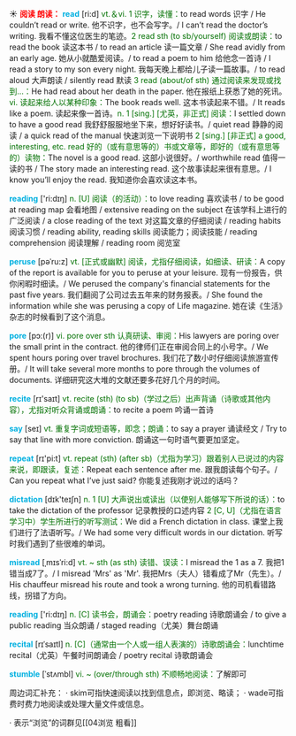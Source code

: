 ☀ <font color="red">**阅读 朗读：**</font>
<font color="sky blue">**read**</font> [ri:d] 
<font color="rgb(227, 108, 9)">vt.＆vi. 1 识字，读懂：</font>to read words 识字 / He couldn’t read or write. 他不识字，也不会写字。/ I can’t read the doctor’s writing. 我看不懂这位医生的笔迹。<font color="rgb(227, 108, 9)">2 read sth (to sb/yourself) 阅读或朗读：</font>to read the book 读这本书 / to read an article 读一篇文章 / She read avidly from an early age. 她从小就酷爱阅读。/ to read a poem to him 给他念一首诗 / I read a story to my son every night. 我每天晚上都给儿子读一篇故事。/ to read aloud 大声朗读 / silently read 默读 <font color="rgb(227, 108, 9)">3 read (about/of sth) 通过阅读来发现或找到…：</font>He had read about her death in the paper. 他在报纸上获悉了她的死讯。<font color="rgb(227, 108, 9)">vi. 读起来给人以某种印象：</font>The book reads well. 这本书读起来不错。/ It reads like a poem. 读起来像一首诗。<font color="rgb(227, 108, 9)">n. 1 [sing.] [尤英，非正式] 阅读：</font>I settled down to have a good read 我舒舒服服地坐下来，想好好读书。/ quiet read 静静的阅读 / a quick read of the manual 快速浏览一下说明书 <font color="rgb(227, 108, 9)">2 [sing.] [非正式] a good, interesting, etc. read 好的（或有意思等的）书或文章等，即好的（或有意思等的）读物：</font>The novel is a good read. 这部小说很好。/ worthwhile read 值得一读的书 / The story made an interesting read. 这个故事读起来很有意思。/ I know you’ll enjoy the read. 我知道你会喜欢读这本书。

<font color="sky blue">**reading**</font> ['ri:dɪŋ] 
<font color="rgb(227, 108, 9)">n. [U] 阅读（的活动）：</font>to love reading 喜欢读书 / to be good at reading map 会看地图 / extensive reading on the subject 在该学科上进行的广泛阅读 / a close reading of the text 对这篇文章的仔细阅读 / reading habits 阅读习惯 / reading ability, reading skills 阅读能力；阅读技能 / reading comprehension 阅读理解 / reading room 阅览室
           
<font color="sky blue">**peruse**</font> [pəˈru:z]
<font color="rgb(227, 108, 9)">vt. [正式或幽默] 阅读，尤指仔细阅读，如细读、研读：</font>A copy of the report is available for you to peruse at your leisure. 现有一份报告，供你闲暇时细读。/ We perused the company's financial statements for the past five years. 我们翻阅了公司过去五年来的财务报表。/ She found the information while she was perusing a copy of Life magazine. 她在读《生活》杂志的时候看到了这个消息。
           
<font color="sky blue">**pore**</font> [pɔ:(r)]
<font color="rgb(227, 108, 9)">vi. pore over sth 认真研读、审阅：</font>His lawyers are poring over the small print in the contract. 他的律师们正在审阅合同上的小号字。/ We spent hours poring over travel brochures. 我们花了数小时仔细阅读旅游宣传册。/ It will take several more months to pore through the volumes of documents. 详细研究这大堆的文献还要多花好几个月的时间。

<font color="sky blue">**recite**</font> [rɪ'saɪt] 
<font color="rgb(227, 108, 9)">vt. recite (sth) (to sb)（学过之后）出声背诵（诗歌或其他内容），尤指对听众背诵或朗诵：</font>to recite a poem 吟诵一首诗

<font color="sky blue">**say**</font> [seɪ] 
<font color="rgb(227, 108, 9)">vt. 重复字词或短语等，即念；朗诵：</font>to say a prayer 诵读经文 / Try to say that line with more conviction. 朗诵这一句时语气要更加坚定。

<font color="sky blue">**repeat**</font> [rɪ'pi:t] 
<font color="rgb(227, 108, 9)">vt. repeat (sth) (after sb)（尤指为学习）跟着别人已说过的内容来说，即跟读，复述：</font>Repeat each sentence after me. 跟我朗读每个句子。/ Can you repeat what I’ve just said? 你能复述我刚才说过的话吗？

<font color="sky blue">**dictation**</font> [dɪk'teɪʃn] 
<font color="rgb(227, 108, 9)">n. 1 [U] 大声说出或读出（以使别人能够写下所说的话）：</font>to take the dictation of the professor 记录教授的口述内容 <font color="rgb(227, 108, 9)">2 [C, U]（尤指在语言学习中）学生所进行的听写测试：</font>We did a French dictation in class. 课堂上我们进行了法语听写。/ We had some very difficult words in our dictation. 听写时我们遇到了些很难的单词。
           
<font color="sky blue">**misread**</font> [ˌmɪsˈri:d]
<font color="rgb(227, 108, 9)">vt. ~ sth (as sth) 读错、误读：</font>I misread the 1 as a 7. 我把1错当成7了。/ I misread 'Mrs' as 'Mr'. 我把Mrs（夫人）错看成了Mr（先生）。/ His chauffeur misread his route and took a wrong turning. 他的司机看错路线，拐错了方向。

<font color="sky blue">**reading**</font> ['ri:dɪŋ] 
<font color="rgb(227, 108, 9)">n. [C] 读书会，朗诵会：</font>poetry reading 诗歌朗诵会 / to give a public reading 当众朗诵 / staged reading（尤美）舞台朗诵
       
<font color="sky blue">**recital**</font> [rɪˈsaɪtl]
<font color="rgb(227, 108, 9)">n. [C]（通常由一个人或一组人表演的）诗歌朗诵会：</font>lunchtime recital（尤英）午餐时间朗诵会 / poetry recital 诗歌朗诵会

<font color="sky blue">**stumble**</font> [ˈstʌmbl]
<font color="rgb(227, 108, 9)">vi. ~ (over/through sth) 不顺畅地阅读：</font>了解即可

周边词汇补充：
· skim可指快速阅读以找到信息点，即浏览、略读；
· wade可指费时费力地阅读或处理大量文件或信息。

· 表示“浏览”的词群见[[04浏览 粗看]]
